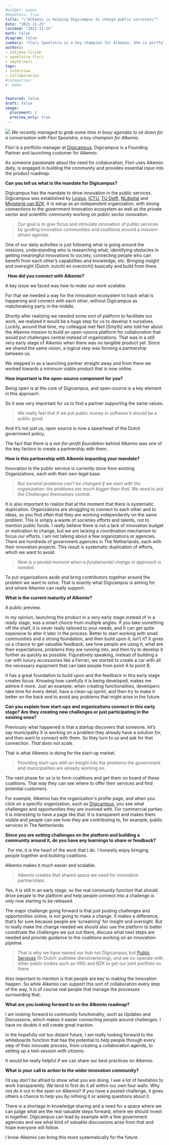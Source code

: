 ```yaml
---
#widget: pages
#headless: true
title: "\"Alkemio is helping Digicampus to change public services\""
date: "2021-11-25"
lastmod: "2021-11-25"
math: false
diagram: false
summary: 'Flori Spoelstra is a key champion for Alkemio. She is portfolio manager at Digicampus, where she works to drive innovation in public services.'
authors:
- tatjana-lisjak
- spoelstra-flori
- smyth-neil
tags:
- interview
- collaboration
#categories:
#- Demo


featured: false
draft: false
image:
  placement: 1
  preview_only: true
---
```

![](./header.jpg)
*We recently managed to grab some time in busy agendas to sit down for a conversation with Flori Spoelstra, a key champion for Alkemio.* 

Flori is a portfolio manager at [Digicampus](https://digicampus.tech). Digicampus is a Founding Partner and launching customer for Alkemio. 

As someone passionate about the need for collaboration, Flori uses Alkemio daily, is engaged in building the community and provides essential input into the product roadmap.
 

**Can you tell us what is the mandate for Digicampus?**

Digicampus has the mandate to drive innovation in the public services. Digicampus was established by [Logius](https://logius.nl/), [ICTU](https://www.ictu.nl/), [TU Delft](https://www.tudelft.nl/en/), [NLdigital](https://www.nldigital.nl/) and [Ministerie van BZK](https://www.rijksoverheid.nl/ministeries/ministerie-van-binnenlandse-zaken-en-koninkrijksrelaties). It is setup as an independent organization, with strong connections to the government innovation ecosystem as well as the private sector and scientific community working on public sector innovation. 

> Our goal is to give focus and stimulate innovation of public services by guiding innovation communities and coalitions around a *mission-driven agenda*. 

One of our daily activities is just following what is going around the missions, understanding who is researching what, identifying obstacles in getting meaningful innovations to society, connecting people who can benefit from each other’s capabilities and knowledge, etc. Bringing insight and oversight [Dutch: inzicht en overzicht] basically and build from there. 

 
**How did you connect with Alkemio?** 

A key issue we faced was *how to make our work scalable*. 

For that we needed a way for the innovation ecosystem to track what is happening and connect with each other, without Digicampus as matchmaking party in the middle. 

Shortly after realizing we needed some sort of platform to facilitate our work, we realized it would be a huge step for us to develop it ourselves. Luckily, around that time, my colleague met Neil [Smyth] who told her about the Alkemio mission to build an open-source platform for collaboration that would put challenges central instead of organizations. That was in a still very early stage of Alkemio when there was no tangible product yet. Since we shared the same vision, a logical step was forming a partnership between us. 

We stepped in as a launching partner straight away and from there we worked towards a minimum viable product that is now online. 

**How important is the open-source component for you?**

Being open is at the core of Digicampus, and open-source is a key element in this approach. 

So it was very important for us to find a partner supporting the same values. 
> We really feel that if we put public money in software it should be a public good. 

And it’s not just us, open source is now a spearhead of the Dutch government policy. 

The fact that there is a *not-for-profit foundation* behind Alkemio was one of the key factors to create a partnership with them.

**How is this partnership with Alkemio impacting your mandate?**

Innovation in the public service is currently done from existing Organizations, each with their own legal base. 

> *But societal problems can’t be changed if we start with the organization: the problems are much bigger than that. We need to put the Challenges themselves central*.

It is also important to realize that at the moment that there is systematic duplication. Organizations are struggling to connect to each other and to ideas, so you find often that they are working independently on the same problem. This is simply a waste of societies efforts and talents, not to mention public funds. I really believe there is not a lack of innovation budget or motivation to change, but we are lacking a coordination mechanism to focus our efforts. I am not talking about a few organizations or agencies. There are hundreds of government agencies in The Netherlands, each with their innovation projects. This result is systematic duplication of efforts, which we want to avoid. 

>*Now is a pivotal moment when a fundamental change in approach is needed.* 

To put organizations aside and bring contributors together around the problem we want to solve. That is exactly what Digicampus is aiming for and where Alkemio can really support. 

**What is the current maturity of Alkemio?**

A public preview. 

In my opinion, launching the product in a very early stage instead of in a ready stage, was a smart choice from multiple angles. If you take something off the shelf, it is never really tailored to your needs, and it can get quite expensive to alter it later in the process. Better to start working with small communities and a strong foundation, and then build upon it, isn’t it? It gives us a chance to get valuable feedback, see how people are using it, what are their expectations, problems they are running into, and then try to develop it further as quickly as possible. Figuratively speaking, instead of building a car with luxury accessories like a Ferrari, we started to create a car with all the necessary equipment that can take people from point A to point B. 

It has a great foundation to build upon and the feedback in this early stage creates focus. Knowing how carefully it is being developed, makes me admire it more. Just an example: when creating functionalities, developers take time for every detail, have a clean-up sprint, and then try to make it better on the back end to avoid any problems that might arise in the future.

**Can you explain how start-ups and organizations connect in this early stage? Are they creating new challenges or just participating in the existing ones?**

Previously what happened is that a startup discovers that someone, let’s say municipality X is working on a problem they already have a solution for, and then want to connect with them. So they turn to us and ask for that connection. *That does not scale*.

That is what Alkemio is doing for the start-up market. 
>Providing start-ups with an insight into the problems the government and municipalities are already working on. 

The next phase for us is to form coalitions and get them on board of these coalitions. That way they can see where to offer their services and find potential customers. 

For example, Alkemio has the organization's profile page, and when you click on a specific organization, such as [Digicampus](https://alkem.io/organization/digicampus), you see what challenges and opportunities they are involved with. For commercial parties it is interesting to have a page like that. It is transparent and makes them visible and people can see how they are contributing to, for example, public services in The Netherlands. 

**Since you are setting challenges on the platform and building a community around it, do you have any learnings to share or feedback?**

 
For me, it is the heart of the work that I do. I honestly enjoy bringing people together and building coalitions. 

Alkemio makes it much easier and scalable. 
>Alkemio creates that shared space we need for innovation partnerships. 

Yes, it is still in an early stage, so the real community function that should drive people to the platform and help people connect into a challenge is only now starting to be released. 

The major challenge going forward is that just posting challenges and opportunities online, is not going to make a change. It makes a difference, that’s for sure because people are ‘screaming’ for insight and oversight. But to really make the change needed we should also use the platform to better coordinate the challenges we put out there, discuss what next steps are needed and provide guidance to the coalitions working on an innovation-pipeline. 

>That is why we have named our hub not Digicampus, but [Public Services](https://alkem.io/digicampus) (In Dutch: publieke dienstverlening), and we co-operate with other public bodies such as VNG and BZK to get our joint portfolio on there. 

Also important to mention is that people are key to making the innovation happen. So while Alkemio can support this sort of collaboration every step of the way, it is of course real people that manage the processes surrounding that.


**What are you looking forward to on the Alkemio roadmap?**

I am looking forward to community functionality, such as Updates and Discussions, which makes it easier connecting people around challenges. I have no doubts it will create great traction. 

In the hopefully not too distant future, I am really looking forward to the whiteboards function that has the potential to help people through every step of their innovate process, from creating a collaboration agenda, to setting up a test-session with citizens. 

It would be really helpful if we can share our best practices on Alkemio. 

**What is your call to action to the wider innovation community?**

I’d say don’t be afraid to show what you are doing. l see a lot of hesitation to work transparently. We tend to first do it all within our own four walls. Why not do it out in the open on Alkemio? If you have a posted challenge, it gives others a chance to help you by refining it or asking questions about it. 

There is a shortage in knowledge sharing and a need for a space where we can judge what are the real valuable steps forward, where we should invest in together. Digicampus can lead by example with a few government agencies and see what kind of valuable discussions arise from that and hope everyone will follow. 

I know Alkemio can bring this more systematically for the future. 




